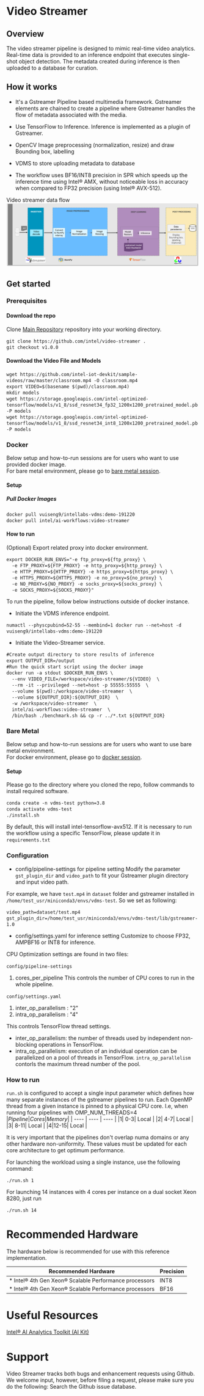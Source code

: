 # **Video Streamer**
## Overview

The video streamer pipeline is designed to mimic real-time video analytics. Real-time data is provided to an inference endpoint that executes single-shot object detection. The metadata created during inference is then uploaded to a database for curation.

## How it works

* It's a Gstreamer Pipeline based multimedia framework.
  Gstreamer elements are chained to create a pipeline where Gstreamer handles the flow of metadata associated with the media.

* Use TensorFlow to Inference. Inference is implemented as a plugin of Gstreamer.

* OpenCV Image preprocessing (normalization, resize) and draw Bounding box, labelling
* VDMS to store uploading metadata to database
* The workflow uses BF16/INT8 precision in SPR which speeds up the inference time using Intel® AMX, without noticeable loss in accuracy when compared to FP32 precision (using Intel® AVX-512).

Video streamer data flow
![](images/video-pipeline.png)

## Get started
### **Prerequisites**
#### Download the repo
Clone [Main Repository](https://github.com/intel/video-streamer) repository into your working directory.
```
git clone https://github.com/intel/video-streamer .
git checkout v1.0.0
```
#### Download the Video File and Models
```
wget https://github.com/intel-iot-devkit/sample-videos/raw/master/classroom.mp4 -O classroom.mp4
export VIDEO=$(basename $(pwd)/classroom.mp4)
mkdir models
wget https://storage.googleapis.com/intel-optimized-tensorflow/models/v1_8/ssd_resnet34_fp32_1200x1200_pretrained_model.pb -P models
wget https://storage.googleapis.com/intel-optimized-tensorflow/models/v1_8/ssd_resnet34_int8_1200x1200_pretrained_model.pb -P models
```
### **Docker**
Below setup and how-to-run sessions are for users who want to use provided docker image.  
For bare metal environment, please go to [bare metal session](#bare-metal).
#### Setup 

##### Pull Docker Images
```
docker pull vuiseng9/intellabs-vdms:demo-191220
docker pull intel/ai-workflows:video-streamer
```
#### How to run 

(Optional) Export related proxy into docker environment.
```
export DOCKER_RUN_ENVS="-e ftp_proxy=${ftp_proxy} \ 
  -e FTP_PROXY=${FTP_PROXY} -e http_proxy=${http_proxy} \ 
  -e HTTP_PROXY=${HTTP_PROXY} -e https_proxy=${https_proxy} \ 
  -e HTTPS_PROXY=${HTTPS_PROXY} -e no_proxy=${no_proxy} \ 
  -e NO_PROXY=${NO_PROXY} -e socks_proxy=${socks_proxy} \ 
  -e SOCKS_PROXY=${SOCKS_PROXY}"
```
To run the pipeline, follow below instructions outside of docker instance. 

* Initiate the VDMS inference endpoint.

```
numactl --physcpubind=52-55 --membind=1 docker run --net=host -d vuiseng9/intellabs-vdms:demo-191220
```

* Initiate the Video-Streamer service.

```
#Create output directory to store results of inference
export OUTPUT_DIR=/output
#Run the quick start script using the docker image
docker run -a stdout $DOCKER_RUN_ENVS \
  --env VIDEO_FILE=/workspace/video-streamer/${VIDEO}  \
  --rm -it --privileged --net=host -p 55555:55555  \
  --volume $(pwd):/workspace/video-streamer  \
  --volume ${OUTPUT_DIR}:${OUTPUT_DIR}  \
  -w /workspace/video-streamer  \
  intel/ai-workflows:video-streamer  \
  /bin/bash ./benchmark.sh && cp -r ../*.txt ${OUTPUT_DIR}
```

### **Bare Metal**
Below setup and how-to-run sessions are for users who want to use bare metal environment.  
For docker environment, please go to [docker session](#docker).
#### Setup 
Please go to the directory where you cloned the repo, follow commands to install required software.

```
conda create -n vdms-test python=3.8
conda activate vdms-test
./install.sh
```

By default, this will install intel-tensorflow-avx512.  If it is necessary to run the workflow using a specific TensorFlow, please update it in `requirements.txt`

### Configuration

* config/pipeline-settings for pipeline setting
Modify the parameter `gst_plugin_dir` and `video_path` to fit your Gstreamer plugin directory and input video path.

For example, we have `test.mp4` in `dataset` folder and gstreamer installed in `/home/test_usr/miniconda3/envs/vdms-test`. So we set as following:
```
video_path=dataset/test.mp4
gst_plugin_dir=/home/test_usr/miniconda3/envs/vdms-test/lib/gstreamer-1.0
```
* config/settings.yaml for inference setting
Customize to choose FP32, AMPBF16 or INT8 for inference.

CPU Optimization settings are found in two files:

`config/pipeline-settings`
1. cores_per_pipeline
This controls the number of CPU cores to run in the whole pipeline.

`config/settings.yaml`
1. inter_op_parallelism : "2"
2. intra_op_parallelism : "4"

This controls TensorFlow thread settings. 
* inter_op_parallelism: the number of threads used by independent non-blocking operations in TensorFlow.
* intra_op_parallelism: execution of an individual operation can be parallelized on a pool of threads in TensorFlow. `intra_op_parallelism` contorls the maximum thread number of the pool.

### How to run

`run.sh` is configured to accept a single input parameter which defines how many separate instances of the gstreamer pipelines to run. Each OpenMP thread from a given instance is pinned to a physical CPU core. I.e, when running four pipelines with OMP_NUM_THREADS=4
|*Pipeline*|*Cores*|*Memory*|
| ---- | ---- | ---- |
|1| 0-3| Local |
|2| 4-7| Local |
|3| 8-11| Local |
|4|12-15| Local |

It is very important that the pipelines don't overlap numa domains or any other hardware non-uniformity.  These values must be updated for each core architecture to get optimum performance.

For launching the workload using a single instance, use the following command:
```
./run.sh 1
```

For launching 14 instances with 4 cores per instance on a dual socket Xeon 8280, just run
```
./run.sh 14
```

# Recommended Hardware
The hardware below is recommended for use with this reference implementation.

| Recommended Hardware	| Precision |
| ---- | ---- |
| * Intel® 4th Gen Xeon® Scalable Performance processors |	INT8 |
| * Intel® 4th Gen Xeon® Scalable Performance processors |	BF16 |

# Useful Resources
[Intel® AI Analytics Toolkit (AI Kit)](https://www.intel.com/content/www/us/en/developer/tools/oneapi/ai-analytics-toolkit.html)

# Support
Video Streamer tracks both bugs and enhancement requests using Github. We welcome input, however, before filing a request, please make sure you do the following: Search the Github issue database.
